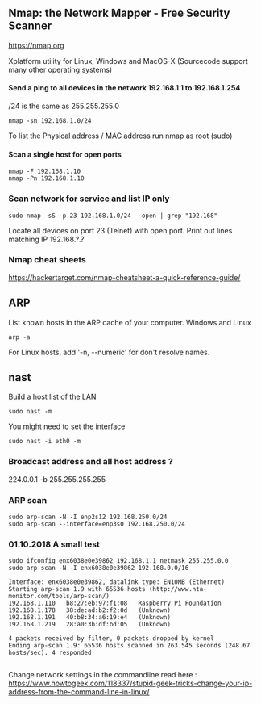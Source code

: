 

## Nmap: the Network Mapper - Free Security Scanner

https://nmap.org

Xplatform utility for Linux, Windows and MacOS-X  (Sourcecode support many other operating systems)

#### Send a ping to all devices in the network 192.168.1.1 to 192.168.1.254  
/24 is the same as 255.255.255.0

```
nmap -sn 192.168.1.0/24
```
To list the Physical address / MAC address run nmap as root (sudo)

#### Scan a single host for open ports
```
nmap -F 192.168.1.10
nmap -Pn 192.168.1.10
```

### Scan network for service and list IP only
```
sudo nmap -sS -p 23 192.168.1.0/24 --open | grep "192.168"
```
Locate all devices on port 23 (Telnet) with open port. Print out lines matching IP 192.168.?.?


### Nmap cheat sheets
https://hackertarget.com/nmap-cheatsheet-a-quick-reference-guide/



## ARP

List known hosts in the ARP cache of your computer. Windows and Linux
```
arp -a
```

For Linux hosts, add '-n, --numeric' for don't resolve names.


## nast

Build a host list of the LAN
```
sudo nast -m
```
You might need to set the interface
```
sudo nast -i eth0 -m
```

### Broadcast address and all host address ?
224.0.0.1     -b 255.255.255.255

### ARP scan
```
sudo arp-scan -N -I enp2s12 192.168.250.0/24 
sudo arp-scan --interface=enp3s0 192.168.250.0/24

```
 
### 01.10.2018 A small test
```
sudo ifconfig enx6038e0e39862 192.168.1.1 netmask 255.255.0.0
sudo arp-scan -N -I enx6038e0e39862 192.168.0.0/16

Interface: enx6038e0e39862, datalink type: EN10MB (Ethernet)
Starting arp-scan 1.9 with 65536 hosts (http://www.nta-monitor.com/tools/arp-scan/)
192.168.1.110	b8:27:eb:97:f1:08	Raspberry Pi Foundation
192.168.1.178	38:de:ad:b2:f2:0d	(Unknown)
192.168.1.191	40:b8:34:a6:19:e4	(Unknown)
192.168.1.219	28:a0:3b:df:bd:05	(Unknown)

4 packets received by filter, 0 packets dropped by kernel
Ending arp-scan 1.9: 65536 hosts scanned in 263.545 seconds (248.67 hosts/sec). 4 responded


```
Change network settings in the commandline read here : https://www.howtogeek.com/118337/stupid-geek-tricks-change-your-ip-address-from-the-command-line-in-linux/

